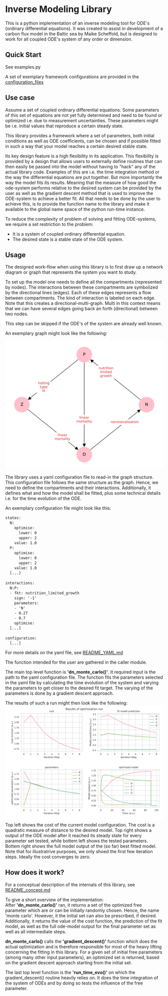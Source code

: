 # Inverse Modeling Library

This is a python implementation of an inverse modeling tool for ODE's (ordinary differential equations).
It was created to assist in development of a carbon flux model in the Baltic sea by Maike Scheffold, but is designed to work for all coupled ODE's system of any order or dimension.

## Quick Start

See examples.py

A set of exemplary framework configurations are provided in the [configuration_files](configuration_files/)


## Use case

Assume a set of coupled ordinary differential equations.
Some parameters of this set of equations are not yet fully determined and need to be found or optimized i.e. due to measurement uncertainties.
These parameters might be i.e. initial values that reproduce a certain steady state.

This library provides a framework where a set of parameters, both initial conditions as well as ODE coefficients, can be chosen and if possible fitted in such a way that your model reaches a certain desired stable state.

Its key design feature is a high flexibility in its application.
This flexibility is provided by a design that allows users to externally define routines that can then easily be passed into the model without having to "hack" any of the actual library code.
Examples of this are i.e. the time integration method or the way the differential equations are put together.
But more importantly the way the model fits its results.
Meaning that the measure of how good the ode-system performs relative to the desired system can be provided by the user as well as the gradient descent method that is used to improve the ODE-system to achieve a better fit.
All that needs to be done by the user to achieve this, is to provide the function name to the library and make it available to the global name space of the python run-time instance.

To reduce the complexity of problem of solving and fitting ODE-systems, we require a set restriction to the problem:
* It is a system of coupled ordinary differential equation.
* The desired state is a stable state of the ODE system.
  

## Usage

The designed work-flow when using this library is to first draw up a network diagram or graph that represents the system you want to study.

To set up the model one needs to define all the compartments (represented by nodes). The interactions between these compartments are symbolized by the directional lines (edges). Each of these edges represents a flow between compartments. The kind of interaction is labeled on each edge.
Note that this creates a directional-multi-graph. Multi in this context means that we can have several edges going back an forth (directional) between two nodes.

This step can be skipped if the ODE's of the system are already well known.

An exemplary graph might look like the following:

![interaction graph](figures/network_diagram.svg "Exemplary interaction graph")


The library uses a yaml configuration file to read-in the graph structure.
This configuration file follows the same structure as the graph.
Hence, we need to define the compartments and their interactions.
Additionally, it defines what and how the model shall be fitted, plus some technical details i.e. for the time evolution of the ODE.

An exemplary configuration file might look like this:

```
states:
  N:
    optimise:
      lower: 0
      upper: 2
    value: 1.0
  P:
    optimise:
      lower: 0
      upper: 2
    value: 1.0
  [...]

interactions:
  N:P:
  - fkt: nutrition_limited_growth 
    sign: '-1'
    parameters:
    - 'N'
    - 0.27
    - 0.7
    optimise:
  [...]

configuration:
  [...]
```

For more details on the yaml file, see [README_YAML.md](README_YAML.md)



The function intended for the user are gathered in the caller module.

The main top level function is **'dn_monte_carlo()'**.
It required input is the path to the yaml configuration file.
The function fits the parameters selected in the yaml file by calculating the time evolution of the system and varying the parameters to get closer to the desired fit target. The varying of the parameters is done by a gradient descent approach.

The results of such a run might then look like the following:
![exemplary results](figure/../figures/examplary_results.svg "exemplary fit results")
Top left shows the cost of the current model configuration. The cost is a quadratic measure of distance to the desired model.
Top right shows a output of the ODE model after it reached its steady state for every parameter set tested, while bottem left shows the tested parameters.
Bottem right shows the full model output of the (so far) best fitted model.
Note that for illustratrive purposes, we only shoed the first few iteration steps. Ideally the cost converges to zero.

## How does it work?

For a conceptual description of the internals of this library, see [README_concept.md](README_concept.md)

To give a short overview of the implementation:  
After **'dn_monte_carlo()'** ran, it returns a set of the optimized free parameter which are or can be initially randomly chosen. Hence, the name 'monte carlo'. However, it the initial set can also be prescribed, if desired.
Additionally, it returns the value of the cost function, the prediction of the fit model, as well as the full ode-model output for the final parameter set as well as all intermediate steps.

**dn_monte_carlo()**  calls the **'gradient_descent()'** function which does the actual optimization and is therefore responsible for most of the heavy lifting concerning the fitting in this library.
For a given set of initial free parameters (among many other input parameters), an optimized set is returned, based on the gradient descent approach starting from the initial set.

The last top level function is the **'run_time_evo()'** on which the gradient_descent() routine heavily relies on. It does the time integration of the system of ODEs and by doing so tests the influence of the free parameter.
